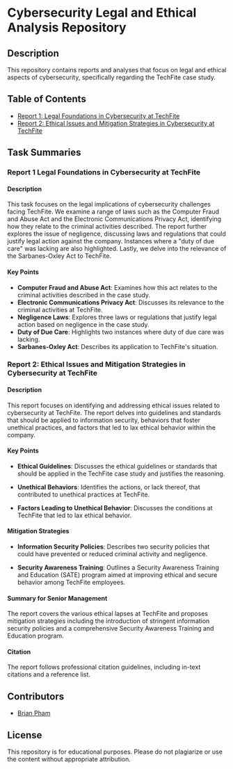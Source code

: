 # Cybersecurity Legal and Ethical Analysis Repository

## Description

This repository contains reports and analyses that focus on legal and ethical aspects of cybersecurity, specifically regarding the TechFite case study.

## Table of Contents

- [Report 1: Legal Foundations in Cybersecurity at TechFite](./Legal%20Analysis%202.docx)
- [Report 2: Ethical Issues and Mitigation Strategies in Cybersecurity at TechFite](./Techfite%20Report%202.docx)


## Task Summaries

### Report 1 Legal Foundations in Cybersecurity at TechFite

 
#### Description

This task focuses on the legal implications of cybersecurity challenges facing TechFite. We examine a range of laws such as the Computer Fraud and Abuse Act and the Electronic Communications Privacy Act, identifying how they relate to the criminal activities described. The report further explores the issue of negligence, discussing laws and regulations that could justify legal action against the company. Instances where a "duty of due care" was lacking are also highlighted. Lastly, we delve into the relevance of the Sarbanes-Oxley Act to TechFite.

#### Key Points

- **Computer Fraud and Abuse Act**: Examines how this act relates to the criminal activities described in the case study.
- **Electronic Communications Privacy Act**: Discusses its relevance to the criminal activities at TechFite.
- **Negligence Laws**: Explores three laws or regulations that justify legal action based on negligence in the case study.
- **Duty of Due Care**: Highlights two instances where duty of due care was lacking.
- **Sarbanes-Oxley Act**: Describes its application to TechFite's situation.

### Report 2: Ethical Issues and Mitigation Strategies in Cybersecurity at TechFite

#### Description

This report focuses on identifying and addressing ethical issues related to cybersecurity at TechFite. The report delves into guidelines and standards that should be applied to information security, behaviors that foster unethical practices, and factors that led to lax ethical behavior within the company.

#### Key Points

- **Ethical Guidelines**: Discusses the ethical guidelines or standards that should be applied in the TechFite case study and justifies the reasoning.
  
- **Unethical Behaviors**: Identifies the actions, or lack thereof, that contributed to unethical practices at TechFite.

- **Factors Leading to Unethical Behavior**: Discusses the conditions at TechFite that led to lax ethical behavior.

#### Mitigation Strategies

- **Information Security Policies**: Describes two security policies that could have prevented or reduced criminal activity and negligence.
  
- **Security Awareness Training**: Outlines a Security Awareness Training and Education (SATE) program aimed at improving ethical and secure behavior among TechFite employees.

#### Summary for Senior Management

The report covers the various ethical lapses at TechFite and proposes mitigation strategies including the introduction of stringent information security policies and a comprehensive Security Awareness Training and Education program.

#### Citation

The report follows professional citation guidelines, including in-text citations and a reference list.

## Contributors

- [Brian Pham](https://github.com/BrianPham2595)

## License

This repository is for educational purposes. Please do not plagiarize or use the content without appropriate attribution.
